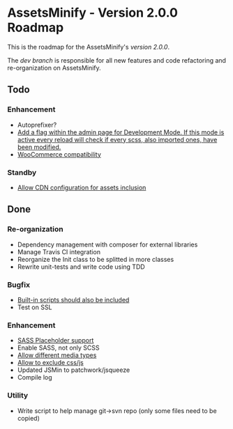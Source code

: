 AssetsMinify - Version 2.0.0 Roadmap
============

This is the roadmap for the AssetsMinify's *version 2.0.0*.

The *dev branch* is responsible for all new features and code refactoring and re-organization on AssetsMinify.


Todo
-------------

### Enhancement

- Autoprefixer?
- [Add a flag within the admin page for Development Mode. If this mode is active every reload will check if every scss, also imported ones, have been modified.](https://wordpress.org/support/topic/doesnt-detect-change-if-using-manifest-file?replies=1)
- [WooCommerce compatibility](https://github.com/acarbone/AssetsMinify/issues/25)

### Standby

- [Allow CDN configuration for assets inclusion](https://github.com/acarbone/AssetsMinify/issues/23)


Done
-------------

### Re-organization

- Dependency management with composer for external libraries
- Manage Travis CI integration
- Reorganize the Init class to be splitted in more classes
- Rewrite unit-tests and write code using TDD

### Bugfix

- [Built-in scripts should also be included](https://wordpress.org/support/topic/built-in-scripts-that-should-be-enqueued-in-footer-are-enqueued-in-header)
- Test on SSL

### Enhancement

- [SASS Placeholder support](https://wordpress.org/support/topic/scss-compiler-chokes-on-placeholder-selectors)
- Enable SASS, not only SCSS
- [Allow different media types](https://wordpress.org/support/topic/media-type)
- [Allow to exclude css/js](https://github.com/acarbone/AssetsMinify/issues/21)
- Updated JSMin to patchwork/jsqueeze
- Compile log

### Utility

- Write script to help manage git->svn repo (only some files need to be copied)